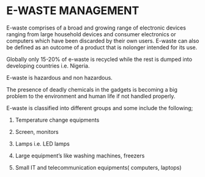 # E-WASTE MANAGEMENT
 E-waste comprises of a broad and growing range of electronic devices ranging from large household devices and consumer electronics or computers which have been discarded by their own users.
E-waste can also be defined as an outcome of a product that is nolonger intended for its use.

Globally only 15-20% of e-waste is recycled while the rest is dumped into developing countries i.e. Nigeria. 

E-waste is hazardous and non hazardous.

The presence of deadly chemicals in the gadgets is becoming a big problem to the environment and human life if not handled properly. 

E-waste is classified into different groups and some include the following;

1.	Temperature change equipments
   
2.	Screen, monitors
   
3. Lamps i.e. LED lamps
 
4.	Large equipment’s like washing machines, freezers
	
5.	Small IT and telecommunication equipments( computers, laptops)




